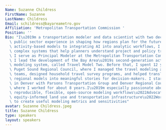 ```yaml
---
Name: Suzanne Childress
FirstName: Suzanne
LastName: Childress
Email: schildress@bayareametro.gov
Affiliation: 'Metropolitan Transportation Commission '
Position: ''
Bio: "I\u2019m a transportation modeler and data scientist with two decades of mainly\
  \ public sector experience in shaping how regions plan for the future. From pioneering\
  \ activity-based models to integrating AI into analytic workflows, I love building\
  \ complex systems that help planners understand project and policy trade-offs.Currently,\
  \ I serve as Principal Modeler at the Metropolitan Transportation Commission, where\
  \ I lead the development of the Bay Area\u2019s second-generation activity-based\
  \ modeling system, called Travel Model Two. Before that, I spent 12 years at the\
  \ Puget Sound Regional Council, where I managed the travel modeling and data science\
  \ teams, designed household travel survey programs, and helped translate complex\
  \ regional models into meaningful stories for decision-makers. I started my career\
  \ in Denver with Parsons Transportation Group and Denver Regional Council of Governments\
  \ where I worked for about 8 years.I\u2019m especially passionate about:\u2022Developing\
  \ reproducible, flexible, open-source modeling workflows\u2022Advocating for accessible,\
  \ equity-informed land use and transportation infrastructure\u2022Working with planners\
  \ to create useful modeling metrics and sensitivities"
avatar: Suzanne Childress.jpeg
title: Suzanne Childress
type: speakers
layout: speakers
---
```

